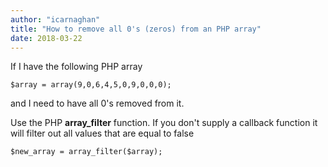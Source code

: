 ```yaml
---
author: "icarnaghan"
title: "How to remove all 0's (zeros) from an PHP array"
date: 2018-03-22
---
```


If I have the following PHP array

```
$array = array(9,0,6,4,5,0,9,0,0,0);
```

and I need to have all 0's removed from it.

Use the PHP **array\_filter** function. If you don't supply a callback function it will filter out all values that are equal to false

```
$new_array = array_filter($array);
```
